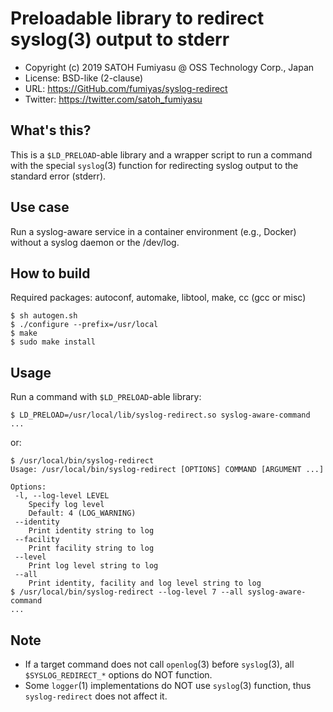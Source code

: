 Preloadable library to redirect syslog(3) output to stderr
======================================================================

  * Copyright (c) 2019 SATOH Fumiyasu @ OSS Technology Corp., Japan
  * License: BSD-like (2-clause)
  * URL: <https://GitHub.com/fumiyas/syslog-redirect>
  * Twitter: <https://twitter.com/satoh_fumiyasu>

What's this?
---------------------------------------------------------------------

This is a `$LD_PRELOAD`-able library and a wrapper script to
run a command with the special `syslog`(3) function for redirecting
syslog output to the standard error (stderr).

Use case
---------------------------------------------------------------------

Run a syslog-aware service in a container environment (e.g., Docker)
without a syslog daemon or the /dev/log.

How to build
---------------------------------------------------------------------

Required packages: autoconf, automake, libtool, make, cc (gcc or misc)

```console
$ sh autogen.sh
$ ./configure --prefix=/usr/local
$ make
$ sudo make install
```

Usage
---------------------------------------------------------------------

Run a command with `$LD_PRELOAD`-able library:

```console
$ LD_PRELOAD=/usr/local/lib/syslog-redirect.so syslog-aware-command
...
```

or:

```console
$ /usr/local/bin/syslog-redirect
Usage: /usr/local/bin/syslog-redirect [OPTIONS] COMMAND [ARGUMENT ...]

Options:
 -l, --log-level LEVEL
    Specify log level
    Default: 4 (LOG_WARNING)
 --identity
    Print identity string to log
 --facility
    Print facility string to log
 --level
    Print log level string to log
 --all
    Print identity, facility and log level string to log
$ /usr/local/bin/syslog-redirect --log-level 7 --all syslog-aware-command
...
```

Note
---------------------------------------------------------------------

* If a target command does not call `openlog`(3) before `syslog`(3),
  all `$SYSLOG_REDIRECT_*` options do NOT function.
* Some `logger`(1) implementations do NOT use `syslog`(3) function,
  thus `syslog-redirect` does not affect it.
